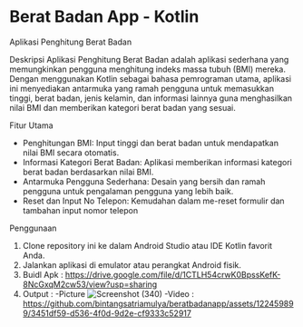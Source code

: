 # Berat Badan App - Kotlin

Aplikasi Penghitung Berat Badan 

Deskripsi
Aplikasi Penghitung Berat Badan adalah aplikasi sederhana yang memungkinkan pengguna 
menghitung indeks massa tubuh (BMI) mereka. Dengan menggunakan Kotlin sebagai bahasa 
pemrograman utama, aplikasi ini menyediakan antarmuka yang ramah pengguna untuk memasukkan tinggi, 
berat badan, jenis kelamin, dan informasi lainnya guna menghasilkan nilai BMI dan memberikan kategori berat badan yang sesuai.

Fitur Utama
- Penghitungan BMI: Input tinggi dan berat badan untuk mendapatkan nilai BMI secara otomatis.
- Informasi Kategori Berat Badan: Aplikasi memberikan informasi kategori berat badan berdasarkan nilai BMI.
- Antarmuka Pengguna Sederhana: Desain yang bersih dan ramah pengguna untuk pengalaman pengguna yang lebih baik.
- Reset dan Input No Telepon: Kemudahan dalam me-reset formulir dan tambahan input nomor telepon

Penggunaan
1. Clone repository ini ke dalam Android Studio atau IDE Kotlin favorit Anda.
2. Jalankan aplikasi di emulator atau perangkat Android fisik.
3. Buidl Apk : https://drive.google.com/file/d/1CTLH54crwK0BpssKefK-8NcGxqM2cw53/view?usp=sharing
4. Output :
   -Picture
![Screenshot (340)](https://github.com/bintangsatriamulya/beratbadanapp/assets/122459899/5f7bab37-1ec7-4798-86d3-a278990ff5b9)
   -Video :
https://github.com/bintangsatriamulya/beratbadanapp/assets/122459899/3451df59-d536-4f0d-9d2e-cf9333c52917


   
